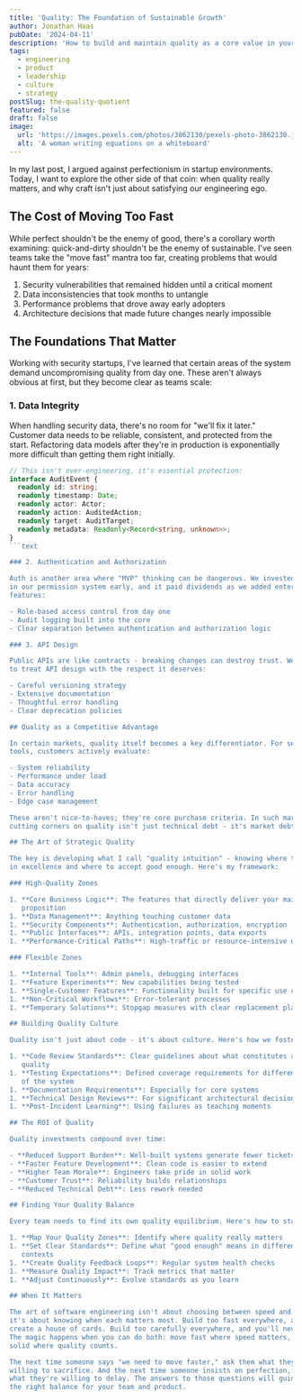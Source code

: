```yaml
---
title: 'Quality: The Foundation of Sustainable Growth'
author: Jonathan Haas
pubDate: '2024-04-11'
description: 'How to build and maintain quality as a core value in your organization'
tags:
  - engineering
  - product
  - leadership
  - culture
  - strategy
postSlug: the-quality-quotient
featured: false
draft: false
image:
  url: 'https://images.pexels.com/photos/3862130/pexels-photo-3862130.jpeg?auto=compress&cs=tinysrgb&w=1260&h=750&dpr=2'
  alt: 'A woman writing equations on a whiteboard'
---
```


In my last post, I argued against perfectionism in startup environments. Today,
I want to explore the other side of that coin: when quality really matters, and
why craft isn't just about satisfying our engineering ego.

## The Cost of Moving Too Fast

While perfect shouldn't be the enemy of good, there's a corollary worth
examining: quick-and-dirty shouldn't be the enemy of sustainable. I've seen
teams take the "move fast" mantra too far, creating problems that would haunt
them for years:

1. Security vulnerabilities that remained hidden until a critical moment
1. Data inconsistencies that took months to untangle
1. Performance problems that drove away early adopters
1. Architecture decisions that made future changes nearly impossible

## The Foundations That Matter

Working with security startups, I've learned that certain areas of the system demand
uncompromising quality from day one. These aren't always obvious at first, but
they become clear as teams scale:

### 1. Data Integrity

When handling security data, there's no room for "we'll fix it later." Customer
data needs to be reliable, consistent, and protected from the start. Refactoring
data models after they're in production is exponentially more difficult than
getting them right initially.

````typescript
// This isn't over-engineering, it's essential protection:
interface AuditEvent {
  readonly id: string;
  readonly timestamp: Date;
  readonly actor: Actor;
  readonly action: AuditedAction;
  readonly target: AuditTarget;
  readonly metadata: Readonly<Record<string, unknown>>;
}
```text

### 2. Authentication and Authorization

Auth is another area where "MVP" thinking can be dangerous. We invested heavily
in our permission system early, and it paid dividends as we added enterprise
features:

- Role-based access control from day one
- Audit logging built into the core
- Clear separation between authentication and authorization logic

### 3. API Design

Public APIs are like contracts - breaking changes can destroy trust. We learned
to treat API design with the respect it deserves:

- Careful versioning strategy
- Extensive documentation
- Thoughtful error handling
- Clear deprecation policies

## Quality as a Competitive Advantage

In certain markets, quality itself becomes a key differentiator. For security
tools, customers actively evaluate:

- System reliability
- Performance under load
- Data accuracy
- Error handling
- Edge case management

These aren't nice-to-haves; they're core purchase criteria. In such markets,
cutting corners on quality isn't just technical debt - it's market debt.

## The Art of Strategic Quality

The key is developing what I call "quality intuition" - knowing where to invest
in excellence and where to accept good enough. Here's my framework:

### High-Quality Zones

1. **Core Business Logic**: The features that directly deliver your main value
   proposition
1. **Data Management**: Anything touching customer data
1. **Security Components**: Authentication, authorization, encryption
1. **Public Interfaces**: APIs, integration points, data exports
1. **Performance-Critical Paths**: High-traffic or resource-intensive operations

### Flexible Zones

1. **Internal Tools**: Admin panels, debugging interfaces
1. **Feature Experiments**: New capabilities being tested
1. **Single-Customer Features**: Functionality built for specific use cases
1. **Non-Critical Workflows**: Error-tolerant processes
1. **Temporary Solutions**: Stopgap measures with clear replacement plans

## Building Quality Culture

Quality isn't just about code - it's about culture. Here's how we foster it:

1. **Code Review Standards**: Clear guidelines about what constitutes acceptable
   quality
1. **Testing Expectations**: Defined coverage requirements for different parts
   of the system
1. **Documentation Requirements**: Especially for core systems
1. **Technical Design Reviews**: For significant architectural decisions
1. **Post-Incident Learning**: Using failures as teaching moments

## The ROI of Quality

Quality investments compound over time:

- **Reduced Support Burden**: Well-built systems generate fewer tickets
- **Faster Feature Development**: Clean code is easier to extend
- **Higher Team Morale**: Engineers take pride in solid work
- **Customer Trust**: Reliability builds relationships
- **Reduced Technical Debt**: Less rework needed

## Finding Your Quality Balance

Every team needs to find its own quality equilibrium. Here's how to start:

1. **Map Your Quality Zones**: Identify where quality really matters
1. **Set Clear Standards**: Define what "good enough" means in different
   contexts
1. **Create Quality Feedback Loops**: Regular system health checks
1. **Measure Quality Impact**: Track metrics that matter
1. **Adjust Continuously**: Evolve standards as you learn

## When It Matters

The art of software engineering isn't about choosing between speed and quality -
it's about knowing when each matters most. Build too fast everywhere, and you'll
create a house of cards. Build too carefully everywhere, and you'll never ship.
The magic happens when you can do both: move fast where speed matters, and build
solid where quality counts.

The next time someone says "we need to move faster," ask them what they're
willing to sacrifice. And the next time someone insists on perfection, ask them
what they're willing to delay. The answers to those questions will guide you to
the right balance for your team and product.
````
